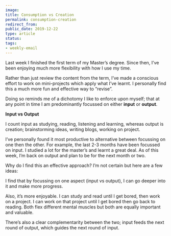 ```yaml
---
image: 
title: Consumption vs Creation
permalink: consumption-creation
redirect_from: 
public_date: 2019-12-22
type: article
status: 
tags:
- weekly-email
---
```


Last week I finished the first term of my Master’s degree. Since then, I’ve been enjoying much more flexibility with how I use my time.

Rather than just review the content from the term, I’ve made a conscious effort to work on mini-projects which apply what I’ve learnt. I personally find this a much more fun and effective way to “revise”.

Doing so reminds me of a dichotomy I like to enforce upon myself; that at any point in time I am predominantly focussed on either **input** or **output**.

**Input vs Output**

I count input as studying, reading, listening and learning, whereas output is creation; brainstorming ideas, writing blogs, working on project.

I’ve personally found it most productive to alternative between focussing on one then the other. For example, the last 2-3 months have been focussed on input. I studied a lot for the master’s and learnt a great deal. As of this week, I’m back on output and plan to be for the next month or two.

Why do I find this an effective approach? I’m not certain but here are a few ideas:

I find that by focussing on one aspect (input vs output), I can go deeper into it and make more progress.

Also, it’s more enjoyable. I can study and read until I get bored, then work on a project. I can work on that project until I get bored then go back to reading. Both flex different mental muscles but both are equally important and valuable.

There’s also a clear complementarity between the two; input feeds the next round of output, which guides the next round of input.